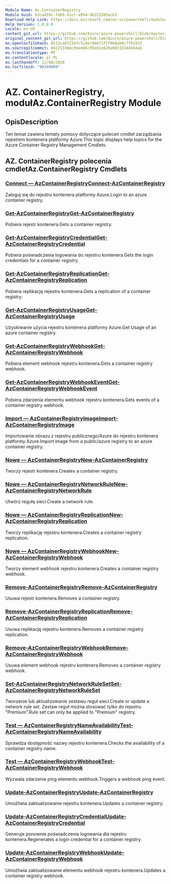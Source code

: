 ```yaml
---
Module Name: Az.ContainerRegistry
Module Guid: b3ca459c-feb9-41cc-a954-46222505acb3
Download Help Link: https://docs.microsoft.com/en-us/powershell/module/az.containerregistry
Help Version: 1.0.0.0
Locale: en-US
content_git_url: https://github.com/Azure/azure-powershell/blob/master/src/ContainerRegistry/ContainerRegistry/help/Az.ContainerRegistry.md
original_content_git_url: https://github.com/Azure/azure-powershell/blob/master/src/ContainerRegistry/ContainerRegistry/help/Az.ContainerRegistry.md
ms.openlocfilehash: 6511cab7234fc5c8ec96b71fff9b6ab0c7f01932
ms.sourcegitcommit: 04221336bc9eed46c05ed1e828a6811534d4b4ab
ms.translationtype: MT
ms.contentlocale: pl-PL
ms.lasthandoff: 12/08/2020
ms.locfileid: "98344689"
---
```

# <span data-ttu-id="0fb63-101">AZ. ContainerRegistry, moduł</span><span class="sxs-lookup"><span data-stu-id="0fb63-101">Az.ContainerRegistry Module</span></span>
## <span data-ttu-id="0fb63-102">Opis</span><span class="sxs-lookup"><span data-stu-id="0fb63-102">Description</span></span>
<span data-ttu-id="0fb63-103">Ten temat zawiera tematy pomocy dotyczące poleceń cmdlet zarządzania rejestrem kontenera platformy Azure.</span><span class="sxs-lookup"><span data-stu-id="0fb63-103">This topic displays help topics for the Azure Container Registry Management Cmdlets.</span></span>

## <span data-ttu-id="0fb63-104">AZ. ContainerRegistry polecenia cmdlet</span><span class="sxs-lookup"><span data-stu-id="0fb63-104">Az.ContainerRegistry Cmdlets</span></span>
### [<span data-ttu-id="0fb63-105">Connect — AzContainerRegistry</span><span class="sxs-lookup"><span data-stu-id="0fb63-105">Connect-AzContainerRegistry</span></span>](Connect-AzContainerRegistry.md)
<span data-ttu-id="0fb63-106">Zaloguj się do rejestru kontenera platformy Azure.</span><span class="sxs-lookup"><span data-stu-id="0fb63-106">Login to an azure container registry.</span></span>

### [<span data-ttu-id="0fb63-107">Get-AzContainerRegistry</span><span class="sxs-lookup"><span data-stu-id="0fb63-107">Get-AzContainerRegistry</span></span>](Get-AzContainerRegistry.md)
<span data-ttu-id="0fb63-108">Pobiera rejestr kontenera.</span><span class="sxs-lookup"><span data-stu-id="0fb63-108">Gets a container registry.</span></span>

### [<span data-ttu-id="0fb63-109">Get-AzContainerRegistryCredential</span><span class="sxs-lookup"><span data-stu-id="0fb63-109">Get-AzContainerRegistryCredential</span></span>](Get-AzContainerRegistryCredential.md)
<span data-ttu-id="0fb63-110">Pobiera poświadczenia logowania do rejestru kontenera.</span><span class="sxs-lookup"><span data-stu-id="0fb63-110">Gets the login credentials for a container registry.</span></span>

### [<span data-ttu-id="0fb63-111">Get-AzContainerRegistryReplication</span><span class="sxs-lookup"><span data-stu-id="0fb63-111">Get-AzContainerRegistryReplication</span></span>](Get-AzContainerRegistryReplication.md)
<span data-ttu-id="0fb63-112">Pobiera replikację rejestru kontenera.</span><span class="sxs-lookup"><span data-stu-id="0fb63-112">Gets a replication of a container registry.</span></span>

### [<span data-ttu-id="0fb63-113">Get-AzContainerRegistryUsage</span><span class="sxs-lookup"><span data-stu-id="0fb63-113">Get-AzContainerRegistryUsage</span></span>](Get-AzContainerRegistryUsage.md)
<span data-ttu-id="0fb63-114">Uzyskiwanie użycia rejestru kontenera platformy Azure.</span><span class="sxs-lookup"><span data-stu-id="0fb63-114">Get Usage of an azure container registry.</span></span>

### [<span data-ttu-id="0fb63-115">Get-AzContainerRegistryWebhook</span><span class="sxs-lookup"><span data-stu-id="0fb63-115">Get-AzContainerRegistryWebhook</span></span>](Get-AzContainerRegistryWebhook.md)
<span data-ttu-id="0fb63-116">Pobiera element webhook rejestru kontenera.</span><span class="sxs-lookup"><span data-stu-id="0fb63-116">Gets a container registry webhook.</span></span>

### [<span data-ttu-id="0fb63-117">Get-AzContainerRegistryWebhookEvent</span><span class="sxs-lookup"><span data-stu-id="0fb63-117">Get-AzContainerRegistryWebhookEvent</span></span>](Get-AzContainerRegistryWebhookEvent.md)
<span data-ttu-id="0fb63-118">Pobiera zdarzenia elementu webhook rejestru kontenera.</span><span class="sxs-lookup"><span data-stu-id="0fb63-118">Gets events of a container registry webhook.</span></span>

### [<span data-ttu-id="0fb63-119">Import — AzContainerRegistryImage</span><span class="sxs-lookup"><span data-stu-id="0fb63-119">Import-AzContainerRegistryImage</span></span>](Import-AzContainerRegistryImage.md)
<span data-ttu-id="0fb63-120">Importowanie obrazu z rejestru publicznego/Azure do rejestru kontenera platformy Azure.</span><span class="sxs-lookup"><span data-stu-id="0fb63-120">Import image from a public/azure registry to an azure container registry.</span></span>

### [<span data-ttu-id="0fb63-121">Nowe — AzContainerRegistry</span><span class="sxs-lookup"><span data-stu-id="0fb63-121">New-AzContainerRegistry</span></span>](New-AzContainerRegistry.md)
<span data-ttu-id="0fb63-122">Tworzy rejestr kontenera.</span><span class="sxs-lookup"><span data-stu-id="0fb63-122">Creates a container registry.</span></span>

### [<span data-ttu-id="0fb63-123">Nowe — AzContainerRegistryNetworkRule</span><span class="sxs-lookup"><span data-stu-id="0fb63-123">New-AzContainerRegistryNetworkRule</span></span>](New-AzContainerRegistryNetworkRule.md)
<span data-ttu-id="0fb63-124">Utwórz regułę sieci.</span><span class="sxs-lookup"><span data-stu-id="0fb63-124">Create a network rule.</span></span>

### [<span data-ttu-id="0fb63-125">Nowe — AzContainerRegistryReplication</span><span class="sxs-lookup"><span data-stu-id="0fb63-125">New-AzContainerRegistryReplication</span></span>](New-AzContainerRegistryReplication.md)
<span data-ttu-id="0fb63-126">Tworzy replikację rejestru kontenera.</span><span class="sxs-lookup"><span data-stu-id="0fb63-126">Creates a container registry replication.</span></span>

### [<span data-ttu-id="0fb63-127">Nowe — AzContainerRegistryWebhook</span><span class="sxs-lookup"><span data-stu-id="0fb63-127">New-AzContainerRegistryWebhook</span></span>](New-AzContainerRegistryWebhook.md)
<span data-ttu-id="0fb63-128">Tworzy element webhook rejestru kontenera.</span><span class="sxs-lookup"><span data-stu-id="0fb63-128">Creates a container registry webhook.</span></span>

### [<span data-ttu-id="0fb63-129">Remove-AzContainerRegistry</span><span class="sxs-lookup"><span data-stu-id="0fb63-129">Remove-AzContainerRegistry</span></span>](Remove-AzContainerRegistry.md)
<span data-ttu-id="0fb63-130">Usuwa rejestr kontenera.</span><span class="sxs-lookup"><span data-stu-id="0fb63-130">Removes a container registry.</span></span>

### [<span data-ttu-id="0fb63-131">Remove-AzContainerRegistryReplication</span><span class="sxs-lookup"><span data-stu-id="0fb63-131">Remove-AzContainerRegistryReplication</span></span>](Remove-AzContainerRegistryReplication.md)
<span data-ttu-id="0fb63-132">Usuwa replikację rejestru kontenera.</span><span class="sxs-lookup"><span data-stu-id="0fb63-132">Removes a container registry replication.</span></span>

### [<span data-ttu-id="0fb63-133">Remove-AzContainerRegistryWebhook</span><span class="sxs-lookup"><span data-stu-id="0fb63-133">Remove-AzContainerRegistryWebhook</span></span>](Remove-AzContainerRegistryWebhook.md)
<span data-ttu-id="0fb63-134">Usuwa element webhook rejestru kontenera.</span><span class="sxs-lookup"><span data-stu-id="0fb63-134">Removes a container registry webhook.</span></span>

### [<span data-ttu-id="0fb63-135">Set-AzContainerRegistryNetworkRuleSet</span><span class="sxs-lookup"><span data-stu-id="0fb63-135">Set-AzContainerRegistryNetworkRuleSet</span></span>](Set-AzContainerRegistryNetworkRuleSet.md)
<span data-ttu-id="0fb63-136">Tworzenie lub aktualizowanie zestawu reguł sieci.</span><span class="sxs-lookup"><span data-stu-id="0fb63-136">Create or update a network rule set.</span></span> <span data-ttu-id="0fb63-137">Zestaw reguł można stosować tylko do rejestru "Premium".</span><span class="sxs-lookup"><span data-stu-id="0fb63-137">Rule set can only be applied to "Premium" registry.</span></span>

### [<span data-ttu-id="0fb63-138">Test — AzContainerRegistryNameAvailability</span><span class="sxs-lookup"><span data-stu-id="0fb63-138">Test-AzContainerRegistryNameAvailability</span></span>](Test-AzContainerRegistryNameAvailability.md)
<span data-ttu-id="0fb63-139">Sprawdza dostępność nazwy rejestru kontenera.</span><span class="sxs-lookup"><span data-stu-id="0fb63-139">Checks the availability of a container registry name.</span></span>

### [<span data-ttu-id="0fb63-140">Test — AzContainerRegistryWebhook</span><span class="sxs-lookup"><span data-stu-id="0fb63-140">Test-AzContainerRegistryWebhook</span></span>](Test-AzContainerRegistryWebhook.md)
<span data-ttu-id="0fb63-141">Wyzwala zdarzenie ping elementu webhook.</span><span class="sxs-lookup"><span data-stu-id="0fb63-141">Triggers a webhook ping event.</span></span>

### [<span data-ttu-id="0fb63-142">Update-AzContainerRegistry</span><span class="sxs-lookup"><span data-stu-id="0fb63-142">Update-AzContainerRegistry</span></span>](Update-AzContainerRegistry.md)
<span data-ttu-id="0fb63-143">Umożliwia zaktualizowanie rejestru kontenera.</span><span class="sxs-lookup"><span data-stu-id="0fb63-143">Updates a container registry.</span></span>

### [<span data-ttu-id="0fb63-144">Update-AzContainerRegistryCredential</span><span class="sxs-lookup"><span data-stu-id="0fb63-144">Update-AzContainerRegistryCredential</span></span>](Update-AzContainerRegistryCredential.md)
<span data-ttu-id="0fb63-145">Generuje ponownie poświadczenia logowania dla rejestru kontenera.</span><span class="sxs-lookup"><span data-stu-id="0fb63-145">Regenerates a login credential for a container registry.</span></span>

### [<span data-ttu-id="0fb63-146">Update-AzContainerRegistryWebhook</span><span class="sxs-lookup"><span data-stu-id="0fb63-146">Update-AzContainerRegistryWebhook</span></span>](Update-AzContainerRegistryWebhook.md)
<span data-ttu-id="0fb63-147">Umożliwia zaktualizowanie elementu webhook rejestru kontenera.</span><span class="sxs-lookup"><span data-stu-id="0fb63-147">Updates a container registry webhook.</span></span>

